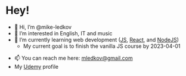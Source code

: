 # Hey!

- 👋 Hi, I’m @mike-ledkov
- 👀 I’m interested in English, IT and music
- 🌱 I’m currently learning web development ([JS](https://www.udemy.com/share/101uNA3@_pZhvl7l9ITUMSXnntqUAQZlax6pwwJP6R-5TRdsd7Yr83u9yzi5KzRIewvX01Li/), [React](https://www.udemy.com/share/101uUA3@r0uAFIHrEi01ll-OqqkGS9P2PON4j4_SnzdzplDRNIItgmEqmURJ5YX_WTkP-txi/), and [NodeJS](https://www.udemy.com/share/104VV03@ASwomqq-KtVzRhjE5-PMSNBkU-TNRQ1DWR1UXMvw6IWtvXJjmEnCSAO7xECsajhy/))
  - My current goal is to finish the vanilla JS course by 2023-04-01 
<!-- 
  - 🌱 I would also like to learn 
    - [Python](https://www.udemy.com/share/101Ypk3@6HCvt-_GCNe8HM-QKW9cxkwNriV4P4kdnChQnc-RX8RP0VfXXUM_w6rTgd_U45Gu/) and 
    - [*Deep learning*](https://www.udemy.com/share/104Yle3@u5M2-GDLIw52y0P75ahg5V0SGsJV89-n84jjkaw0EhuYR3xWgPcbAsyifXJvjQYh/)
-->
- 📫 You can reach me here: mledkov@gmail.com
- My [Udemy](https://www.udemy.com/user/mikhail-ledkov/) profile
<!--- 💞️ I’m looking to collaborate on ... -->

<!-- ## H2 -->

<!-- ### H3 -->
